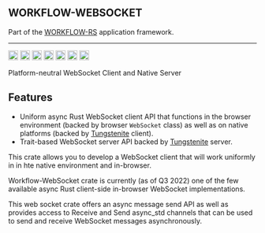 ## WORKFLOW-WEBSOCKET

Part of the [WORKFLOW-RS](https://github.com/workflow-rs) application framework.

***

[<img alt="github" src="https://img.shields.io/badge/github-workflow--rs/workflow--websocket-8da0cb?style=for-the-badge&labelColor=555555&color=8da0cb&logo=github" height="20">](https://github.com/workflow-rs/workflow-websocket)
[<img alt="crates.io" src="https://img.shields.io/crates/v/workflow-websocket.svg?maxAge=2592000&style=for-the-badge&color=fc8d62&logo=rust" height="20">](https://crates.io/crates/workflow-websocket)
[<img alt="docs.rs" src="https://img.shields.io/badge/docs.rs-workflow--websocket-56c2a5?maxAge=2592000&style=for-the-badge&logo=rust" height="20">](https://docs.rs/workflow-websocket)
<img alt="license" src="https://img.shields.io/crates/l/workflow-websocket.svg?maxAge=2592000&color=6ac&style=for-the-badge&logo=opensourceinitiative&logoColor=fff" height="20">
<img src="https://img.shields.io/badge/platform: client-native-informational?style=for-the-badge&color=50a0f0" height="20">
<img src="https://img.shields.io/badge/platform: client-wasm32/browser -informational?style=for-the-badge&color=50a0f0" height="20">
<img src="https://img.shields.io/badge/platform: server-native-informational?style=for-the-badge&color=50a0f0" height="20">

Platform-neutral WebSocket Client and Native Server

## Features

* Uniform async Rust WebSocket client API that functions in the browser environment (backed by browser `WebSocket` class) as well as on native platforms (backed by [Tungstenite](https://crates.io/crates/async-tungstenite) client).
* Trait-based WebSocket server API backed by [Tungstenite](https://crates.io/crates/async-tungstenite) server.

This crate allows you to develop a WebSocket client that will work uniformly in in hte native environment and in-browser.

Workflow-WebSocket crate is currently (as of Q3 2022) one of the few available async Rust client-side in-browser WebSocket implementations.

This web socket crate offers an async message send API as well as provides access to Receive and Send async_std channels that can be used to send and receive WebSocket messages asynchronously.